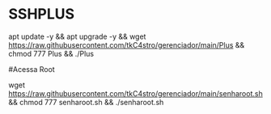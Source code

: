 # SSHPLUS

apt update -y && apt upgrade -y && wget https://raw.githubusercontent.com/tkC4stro/gerenciador/main/Plus && chmod 777 Plus && ./Plus


#Acessa Root

wget https://raw.githubusercontent.com/tkC4stro/gerenciador/main/senharoot.sh && chmod 777 senharoot.sh && ./senharoot.sh

